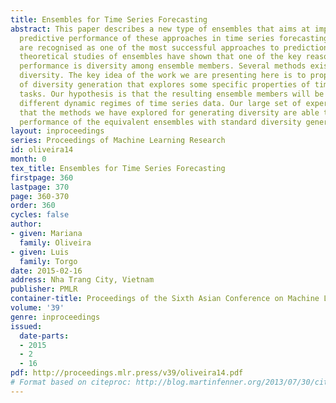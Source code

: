 ```yaml
---
title: Ensembles for Time Series Forecasting
abstract: This paper describes a new type of ensembles that aims at improving the
  predictive performance of these approaches in time series forecasting. Ensembles
  are recognised as one of the most successful approaches to prediction tasks. Previous
  theoretical studies of ensembles have shown that one of the key reasons for this
  performance is diversity among ensemble members. Several methods exist to generate
  diversity. The key idea of the work we are presenting here is to propose a new form
  of diversity generation that explores some specific properties of time series prediction
  tasks. Our hypothesis is that the resulting ensemble members will be better at addressing
  different dynamic regimes of time series data. Our large set of experiments confirms
  that the methods we have explored for generating diversity are able to improve the
  performance of the equivalent ensembles with standard diversity generation procedures.
layout: inproceedings
series: Proceedings of Machine Learning Research
id: oliveira14
month: 0
tex_title: Ensembles for Time Series Forecasting
firstpage: 360
lastpage: 370
page: 360-370
order: 360
cycles: false
author:
- given: Mariana
  family: Oliveira
- given: Luis
  family: Torgo
date: 2015-02-16
address: Nha Trang City, Vietnam
publisher: PMLR
container-title: Proceedings of the Sixth Asian Conference on Machine Learning
volume: '39'
genre: inproceedings
issued:
  date-parts:
  - 2015
  - 2
  - 16
pdf: http://proceedings.mlr.press/v39/oliveira14.pdf
# Format based on citeproc: http://blog.martinfenner.org/2013/07/30/citeproc-yaml-for-bibliographies/
---
```

